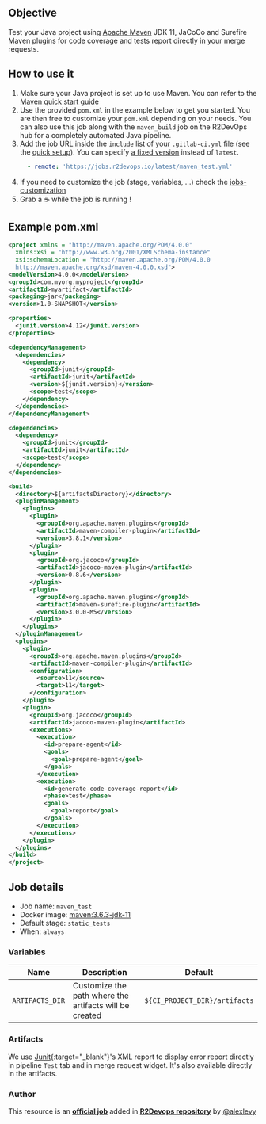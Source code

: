 ## Objective

Test your Java project using [Apache Maven](http://maven.apache.org/) JDK 11, JaCoCo and Surefire Maven plugins for code coverage and tests report directly in your merge requests.

## How to use it

1. Make sure your Java project is set up to use Maven. You can refer to the [Maven quick start guide](http://maven.apache.org/guides/getting-started/index.html)
2. Use the provided `pom.xml` in the example below to get you started. You are then free to customize your `pom.xml`
depending on your needs. You can also use this job along with the `maven_build` job on the R2DevOps hub for a completely
automated Java pipeline.
3. Add the job URL inside the `include` list of your `.gitlab-ci.yml` file  (see the [quick setup](/use-the-hub/#quick-setup)). You can specify [a fixed version](#changelog) instead of `latest`.
    ```yaml
      - remote: 'https://jobs.r2devops.io/latest/maven_test.yml'
    ```
4. If you need to customize the job (stage, variables, ...) check the [jobs-customization](/use-the-hub/#jobs-customization)
5. Grab a ☕ while the job is running !

## Example pom.xml
```xml
<project xmlns = "http://maven.apache.org/POM/4.0.0"
  xmlns:xsi = "http://www.w3.org/2001/XMLSchema-instance"
  xsi:schemaLocation = "http://maven.apache.org/POM/4.0.0
  http://maven.apache.org/xsd/maven-4.0.0.xsd">
<modelVersion>4.0.0</modelVersion>
<groupId>com.myorg.myproject</groupId>
<artifactId>myartifact</artifactId>
<packaging>jar</packaging>
<version>1.0-SNAPSHOT</version>

<properties>
  <junit.version>4.12</junit.version>
</properties>

<dependencyManagement>
  <dependencies>
    <dependency>
      <groupId>junit</groupId>
      <artifactId>junit</artifactId>
      <version>${junit.version}</version>
      <scope>test</scope>
    </dependency>
  </dependencies>
</dependencyManagement>

<dependencies>
  <dependency>
    <groupId>junit</groupId>
    <artifactId>junit</artifactId>
    <scope>test</scope>
  </dependency>
</dependencies>

<build>
  <directory>${artifactsDirectory}</directory>
  <pluginManagement>
    <plugins>
      <plugin>
        <groupId>org.apache.maven.plugins</groupId>
        <artifactId>maven-compiler-plugin</artifactId>
        <version>3.8.1</version>
      </plugin>
      <plugin>
        <groupId>org.jacoco</groupId>
        <artifactId>jacoco-maven-plugin</artifactId>
        <version>0.8.6</version>
      </plugin>
      <plugin>
        <groupId>org.apache.maven.plugins</groupId>
        <artifactId>maven-surefire-plugin</artifactId>
        <version>3.0.0-M5</version>
      </plugin>
    </plugins>
  </pluginManagement>
  <plugins>
    <plugin>
      <groupId>org.apache.maven.plugins</groupId>
      <artifactId>maven-compiler-plugin</artifactId>
      <configuration>
        <source>11</source>
        <target>11</target>
      </configuration>
    </plugin>
    <plugin>
      <groupId>org.jacoco</groupId>
      <artifactId>jacoco-maven-plugin</artifactId>
      <executions>
        <execution>
          <id>prepare-agent</id>
          <goals>
            <goal>prepare-agent</goal>
          </goals>
        </execution>
        <execution>
          <id>generate-code-coverage-report</id>
          <phase>test</phase>
          <goals>
            <goal>report</goal>
          </goals>
        </execution>
      </executions>
    </plugin>
  </plugins>
</build>
</project>
```

## Job details

* Job name: `maven_test`
* Docker image: [maven:3.6.3-jdk-11](https://hub.docker.com/_/maven)
* Default stage: `static_tests`
* When: `always`

### Variables
| Name | Description | Default |
| ---- | ------------| ------- |
| `ARTIFACTS_DIR` | Customize the path where the artifacts will be created | `${CI_PROJECT_DIR}/artifacts` |

### Artifacts

We use [Junit](https://junit.org/junit5/){:target="_blank"}'s XML report to display error report
directly in pipeline `Test` tab and in merge request widget. It's also available directly in the artifacts.



### Author
This resource is an **[official job](https://docs.r2devops.io/faq-labels/)** added in [**R2Devops repository**](https://gitlab.com/r2devops/hub) by [@alexlevy](https://gitlab.com/alexlevy)